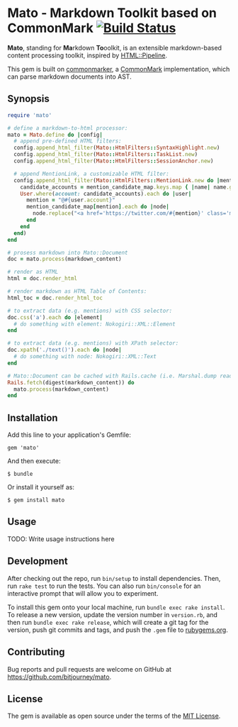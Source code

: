 # Mato - Markdown Toolkit based on CommonMark [![Build Status](https://travis-ci.org/bitjourney/mato.svg?branch=master)](https://travis-ci.org/bitjourney/mato)

**Mato**, standing for **Ma**rkdown **To**oolkit,  is an extensible markdown-based content processing toolkit, inspired by [HTML::Pipeline](https://github.com/jch/html-pipeline).


This gem is built on [commonmarker](https://github.com/gjtorikian/commonmarker), a [CommonMark](https://github.com/jgm/CommonMark) implementation,
which can parse markdown documents into AST.

## Synopsis

```ruby
require 'mato'

# define a markdown-to-html processor:
mato = Mato.define do |config|
  # append pre-defined HTML filters:
  config.append_html_filter(Mato::HtmlFilters::SyntaxHighlight.new)
  config.append_html_filter(Mato::HtmlFilters::TaskList.new)
  config.append_html_filter(Mato::HtmlFilters::SessionAnchor.new)

  # append MentionLink, a customizable HTML filter:
  config.append_html_filter(Mato::HtmlFilters::MentionLink.new do |mention_candidate_map|
    candidate_accounts = mention_candidate_map.keys.map { |name| name.gsub(/^\@/, '') }
    User.where(account: candidate_accounts).each do |user|
      mention = "@#{user.account}"
      mention_candidate_map[mention].each do |node|
        node.replace("<a href='https://twitter.com/#{mention}' class='mention'>#{mention}</a>")
      end
    end
  end)
end

# prosess markdown into Mato::Document
doc = mato.process(markdown_content)

# render as HTML
html = doc.render_html

# render markdown as HTML Table of Contents:
html_toc = doc.render_html_toc

# to extract data (e.g. mentions) with CSS selector:
doc.css('a').each do |element|
  # do something with element: Nokogiri::XML::Element
end

# to extract data (e.g. mentions) with XPath selector:
doc.xpath('./text()').each do |node|
  # do something with node: Nokogiri::XML::Text
end

# Mato::Document can be cached with Rails.cache (i.e. Marshal.dump ready)
Rails.fetch(digest(markdown_content)) do
  mato.process(markdown_content)
end

```

## Installation

Add this line to your application's Gemfile:

```ruby:Gemfile
gem 'mato'
```

And then execute:

    $ bundle

Or install it yourself as:

    $ gem install mato

## Usage

TODO: Write usage instructions here

## Development

After checking out the repo, run `bin/setup` to install dependencies. Then, run `rake test` to run the tests. You can also run `bin/console` for an interactive prompt that will allow you to experiment.

To install this gem onto your local machine, run `bundle exec rake install`. To release a new version, update the version number in `version.rb`, and then run `bundle exec rake release`, which will create a git tag for the version, push git commits and tags, and push the `.gem` file to [rubygems.org](https://rubygems.org).

## Contributing

Bug reports and pull requests are welcome on GitHub at https://github.com/bitjourney/mato.


## License

The gem is available as open source under the terms of the [MIT License](http://opensource.org/licenses/MIT).

